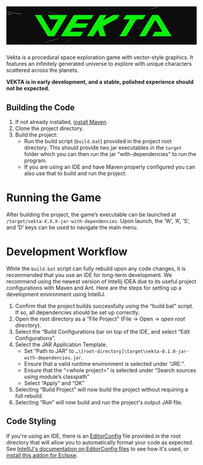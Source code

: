 # ![VEKTA](/docs/header.PNG)

Vekta is a procedural space exploration game with vector-style graphics. It features an infinitely generated universe to explore with unique characters scattered across the planets.

**VEKTA is in early development, and a stable, polished experience should not be expected.**

## Building the Code

1. If not already installed, [install Maven](https://maven.apache.org/install.html).
2. Clone the project directory.
3. Build the project:
    - Run the build script (`build.bat`) provided in the project root directory. This should provide two jar executables in the `target` folder
    which you can then run the jar "with-dependencies" to run the program. 
    - If you are using an IDE and have Maven properly configured you can also use that to build and run the project.
    
# Running the Game

After building the project, the game’s executable can be launched at `/target/vekta-X.X.X-jar-with-dependencies`. Upon launch, the ‘W’, ‘A’, ‘S’, and ‘D’ keys can be used to navigate the main menu.

# Development Workflow

While the `build.bat` script can fully rebuild upon any code changes, it is recommended that you use an IDE for long-term development. We recommend using the newest version of Intellij IDEA due to its useful project configurations with Maven and Ant. Here are the steps for setting up a development environment using IntelliJ.
1. Confirm that the project builds successfully using the “build.bat” script. If so, all dependencies should be set up correctly.
2. Open the root directory as a “File Project” (File -> Open -> *open root directory*).
3. Select the “Build Configurations bar on top of the IDE, and select “Edit Configurations”.
4. Select the JAR Application Template.
    - Set “Path to JAR” to `…\[root-directory]\target\vekta-0.1.0-jar-with-dependencies.jar`.
    - Ensure that a valid runtime environment is selected under “JRE:”.
    - Ensure that the “\<whole project\>” is selected under “Search sources using module’s classpath”
    - Select “Apply” and “OK”
5. Selecting “Build Project” will now build the project without requiring a full rebuild.
6. Selecting “Run” will now build and run the project's output JAR file.
    
## Code Styling

If you're using an IDE, there is an [EditorConfig](https://editorconfig.org/) file provided in the root directory that will allow you to automatically format your code as expected.
See [IntelliJ's documentation on EditorConfig files](https://www.jetbrains.com/help/idea/configuring-code-style.html#editorconfig) to see how it's used, or [install this addon for Eclipse](https://marketplace.eclipse.org/content/editorconfig-eclipse).
